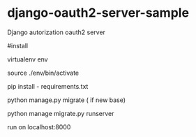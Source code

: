 # django-oauth2-server-sample
Django autorization oauth2 server


#install

virtualenv env

source ./env/bin/activate

pip install - requirements.txt

python manage.py migrate  ( if new base)

python manage migrate.py runserver 

run on localhost:8000
